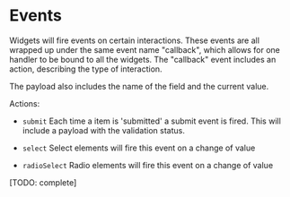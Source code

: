 # Events

Widgets will fire events on certain interactions. These events are all wrapped
up under the same event name "callback", which allows for one handler to be
bound to all the widgets. The "callback" event includes an action, describing
the type of interaction.

The payload also includes the name of the field and the current value.

Actions:

- `submit` Each time a item is 'submitted' a submit event is fired. This will
    include a payload with the validation status.

- `select` Select elements will fire this event on a change of value

- `radioSelect` Radio elements will fire this event on a change of value


[TODO: complete]
